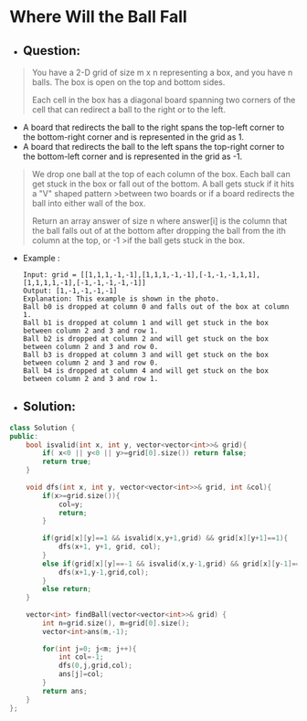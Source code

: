 # Where Will the Ball Fall
- ## Question:
>You have a 2-D grid of size m x n representing a box, and you have n balls. The box is open on the top and bottom sides.
>
>Each cell in the box has a diagonal board spanning two corners of the cell that can redirect a ball to the right or to the left.
>
- A board that redirects the ball to the right spans the top-left corner to the bottom-right corner and is represented in the grid as 1.
- A board that redirects the ball to the left spans the top-right corner to the bottom-left corner and is represented in the grid as -1.
>We drop one ball at the top of each column of the box. Each ball can get stuck in the box or fall out of the bottom. A ball gets stuck if it hits a "V" shaped pattern >between two boards or if a board redirects the ball into either wall of the box.
>
>Return an array answer of size n where answer[i] is the column that the ball falls out of at the bottom after dropping the ball from the ith column at the top, or -1 >if the ball gets stuck in the box.

- Example :

      Input: grid = [[1,1,1,-1,-1],[1,1,1,-1,-1],[-1,-1,-1,1,1],[1,1,1,1,-1],[-1,-1,-1,-1,-1]]
      Output: [1,-1,-1,-1,-1]
      Explanation: This example is shown in the photo.
      Ball b0 is dropped at column 0 and falls out of the box at column 1.
      Ball b1 is dropped at column 1 and will get stuck in the box between column 2 and 3 and row 1.
      Ball b2 is dropped at column 2 and will get stuck on the box between column 2 and 3 and row 0.
      Ball b3 is dropped at column 3 and will get stuck on the box between column 2 and 3 and row 0.
      Ball b4 is dropped at column 4 and will get stuck on the box between column 2 and 3 and row 1.

- ## Solution:
```cpp
class Solution {
public:
    bool isvalid(int x, int y, vector<vector<int>>& grid){
        if( x<0 || y<0 || y>=grid[0].size()) return false;
        return true;
    }
    
    void dfs(int x, int y, vector<vector<int>>& grid, int &col){
        if(x>=grid.size()){
            col=y;
            return;
        }
        
        if(grid[x][y]==1 && isvalid(x,y+1,grid) && grid[x][y+1]==1){
            dfs(x+1, y+1, grid, col);
        }
        else if(grid[x][y]==-1 && isvalid(x,y-1,grid) && grid[x][y-1]==-1){
            dfs(x+1,y-1,grid,col);
        }
        else return;
    }
    
    vector<int> findBall(vector<vector<int>>& grid) {
        int n=grid.size(), m=grid[0].size();
        vector<int>ans(m,-1);
        
        for(int j=0; j<m; j++){
            int col=-1;
            dfs(0,j,grid,col);
            ans[j]=col;
        }
        return ans;
    }
};
```
